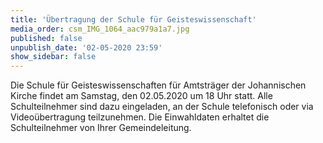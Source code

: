```yaml
---
title: 'Übertragung der Schule für Geisteswissenschaft'
media_order: csm_IMG_1064_aac979a1a7.jpg
published: false
unpublish_date: '02-05-2020 23:59'
show_sidebar: false
---
```


Die Schule für Geisteswissenschaften für Amtsträger der Johannischen Kirche findet am Samstag, den 02.05.2020 um 18 Uhr statt. Alle Schulteilnehmer sind dazu eingeladen, an der Schule telefonisch oder via Videoübertragung teilzunehmen. Die Einwahldaten erhaltet die Schulteilnehmer von Ihrer Gemeindeleitung.